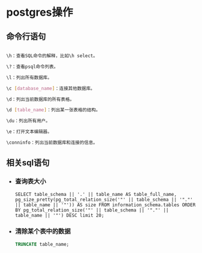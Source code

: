# postgres操作

## 命令行语句

```bash

\h：查看SQL命令的解释，比如\h select。

\?：查看psql命令列表。

\l：列出所有数据库。

\c [database_name]：连接其他数据库。

\d：列出当前数据库的所有表格。

\d [table_name]：列出某一张表格的结构。

\du：列出所有用户。

\e：打开文本编辑器。

\conninfo：列出当前数据库和连接的信息。
```

## 相关sql语句

- ### 查询表大小

    ``` postgressql
    SELECT table_schema || '.' || table_name AS table_full_name, pg_size_pretty(pg_total_relation_size('"' || table_schema || '"."' || table_name || '"')) AS size FROM information_schema.tables ORDER BY pg_total_relation_size('"' || table_schema || '"."' || table_name || '"') DESC limit 20;
    ```

- ### 清除某个表中的数据
  
    ```sql
    TRUNCATE table_name; 
    ```


